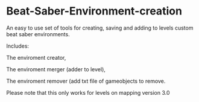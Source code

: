 # Beat-Saber-Environment-creation
An easy to use set of tools for creating, saving and adding to levels custom beat saber environments.

Includes:

The enviroment creator,

The enviroment merger (adder to level),

The enviroment remover (add txt file of gameobjects to remove.

Please note that this only works for levels on mapping version 3.0
